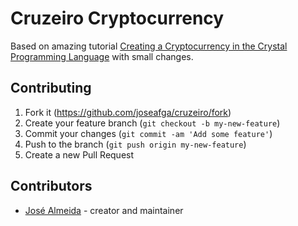 # Cruzeiro Cryptocurrency

Based on amazing tutorial [Creating a Cryptocurrency in the Crystal Programming Language](https://www.toptal.com/blockchain/crystal-programming-language-tutorial) with small changes.

## Contributing

1. Fork it (<https://github.com/joseafga/cruzeiro/fork>)
2. Create your feature branch (`git checkout -b my-new-feature`)
3. Commit your changes (`git commit -am 'Add some feature'`)
4. Push to the branch (`git push origin my-new-feature`)
5. Create a new Pull Request

## Contributors

- [José Almeida](https://github.com/joseafga) - creator and maintainer
